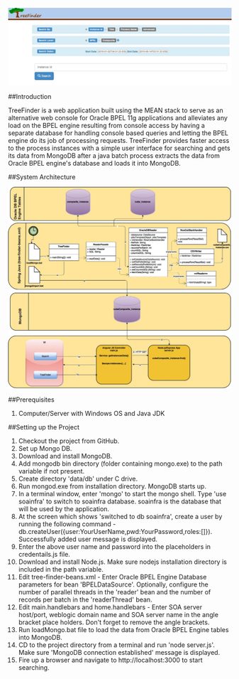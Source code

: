 ![alt tag](https://github.com/DinkarRachapudi/DinkarRachapudi.github.io/blob/master/img/TreeFinderHome.jpg)

##Introduction

TreeFinder is a web application built using the MEAN stack to serve as an 
alternative web console for Oracle BPEL 11g applications and alleviates any load on the BPEL engine resulting from console access by having a separate database for handling console based queries and letting the BPEL engine do its job of processing requests. TreeFinder provides faster access to the process instances with a simple user interface for searching and gets its data from MongoDB after a java batch process extracts the data from Oracle BPEL engine's database and loads it into MongoDB.


##System Architecture

![alt tag](https://github.com/DinkarRachapudi/DinkarRachapudi.github.io/blob/master/img/System%20Architecture%20-Spring%20Integration.jpg?raw=true)


##Prerequisites

1. Computer/Server with Windows OS and Java JDK


##Setting up the Project

1.	Checkout the project from GitHub.
2.	Set up Mongo DB. 
  1. Download and install MongoDB.
  2. Add mongodb bin directory (folder containing mongo.exe) to the path variable if not present.
  3. Create directory 'data/db' under C drive.
  4. Run mongod.exe from installation directory. MongoDB starts up.
  5. In a terminal window, enter 'mongo' to start the mongo shell. Type 'use soainfra' to switch to soainfra database. soainfra is the database that will be used by the application.
  6. At the screen which shows 'switched to db soainfra', create a user by running the following command - db.createUser({user:YourUserName,pwd:YourPassword,roles:[]}). Successfully added user message is displayed.
  7. Enter the above user name and password into the placeholders in credentails.js file.
3.	Download and install Node.js. Make sure nodejs installation directory is included in the path variable.
4.	Edit tree-finder-beans.xml - Enter Oracle BPEL Engine Database parameters for bean 'BPELDataSource'. Optionally, configure the number of parallel threads in the 'reader' bean and the number of records per batch in the 'readerThread' bean.
5.	Edit main.handlebars and home.handlebars - Enter SOA server host/port, weblogic domain name and SOA server name in the angle bracket place holders. Don't forget to remove the angle brackets.
6.	Run loadMongo.bat file to load the data from Oracle BPEL Engine tables into MongoDB.
7.	CD to the project directory from a terminal and run 'node server.js'. Make sure 'MongoDB connection established' message is displayed. 
8.	Fire up a browser and navigate to http://localhost:3000 to start searching.

